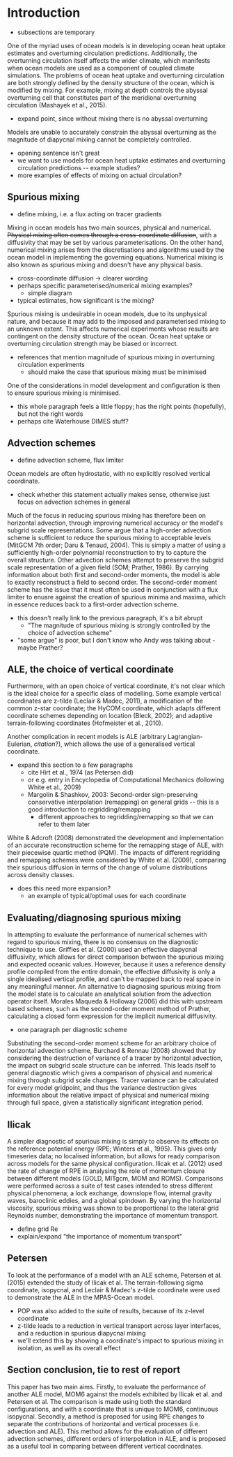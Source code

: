 # Introduction

- subsections are temporary

One of the myriad uses of ocean models is in developing ocean heat uptake estimates and overturning circulation predictions. Additionally, the overturning circulation itself affects the wider climate, which manifests when ocean models are used as a component of coupled climate simulations. The problems of ocean heat uptake and overturning circulation are both strongly defined by the density structure of the ocean, which is modified by mixing. For example, mixing at depth controls the abyssal overturning cell that constitutes part of the meridional overturning circulation (Mashayek et al., 2015).

- expand point, since without mixing there is no abyssal overturning

Models are unable to accurately constrain the abyssal overturning as the magnitude of diapycnal mixing cannot be completely controlled.

- opening sentence isn't great
- we want to use models for ocean heat uptake estimates and overturning circulation predictions -- example studies?
- more examples of effects of mixing on actual circulation?

## Spurious mixing

- define mixing, i.e. a flux acting on tracer gradients

Mixing in ocean models has two main sources, physical and numerical. ~~Physical mixing often comes through a cross-coordinate diffusion~~, with a diffusivity that may be set by various parameterisations. On the other hand, numerical mixing arises from the discretisations and algorithms used by the ocean model in implementing the governing equations. Numerical mixing is also known as spurious mixing and doesn't have any physical basis.

- cross-coordinate diffusion -> clearer wording
- perhaps specific parameterised/numerical mixing examples?
    - simple diagram
- typical estimates, how significant is the mixing?

Spurious mixing is undesirable in ocean models, due to its unphysical nature, and because it may add to the imposed and parameterised mixing to an unknown extent. This affects numerical experiments whose results are contingent on the density structure of the ocean. Ocean heat uptake or overturning circulation strength may be biased or incorrect.

- references that mention magnitude of spurious mixing in overturning circulation experiments
    - should make the case that spurious mixing must be minimised

One of the considerations in model development and configuration is then to ensure spurious mixing is minimised.

- this whole paragraph feels a little floppy; has the right points (hopefully), but not the right words
- perhaps cite Waterhouse DIMES stuff?

## Advection schemes

- define advection scheme, flux limiter

Ocean models are often hydrostatic, with no explicitly resolved vertical coordinate.

- check whether this statement actually makes sense, otherwise just focus on advection schemes in general

Much of the focus in reducing spurious mixing has therefore been on horizontal advection, through improving numerical accuracy or the model's subgrid scale representations. Some argue that a high-order advection scheme is sufficient to reduce the spurious mixing to acceptable levels (MitGCM 7th order; Daru & Tenaud, 2004). This is simply a matter of using a sufficiently high-order polynomial reconstruction to try to capture the overall structure. Other advection schemes attempt to preserve the subgrid scale representation of a given field (SOM; Prather, 1986). By carrying information about both first and second-order moments, the model is able to exactly reconstruct a field to second order. The second-order moment scheme has the issue that it must often be used in conjunction with a flux limiter to enusre against the creation of spurious minima and maxima, which in essence reduces back to a first-order advection scheme.

- this doesn't really link to the previous paragraph, it's a bit abrupt
    - "The magnitude of spurious mixing is strongly controlled by the choice of advection scheme"
- "some argue" is poor, but I don't know who Andy was talking about - maybe Prather?

## ALE, the choice of vertical coordinate
Furthermore, with an open choice of vertical coordinate, it's not clear which is the ideal choice for a specific class of modelling. Some example vertical coordinates are z-tilde (Leclair & Madec, 2011), a modification of the common z-star coordinate; the HyCOM coordinate, which adapts different coordinate schemes depending on location (Bleck, 2002); and adaptive terrain-following coordinates (Hofmeister et al., 2010).

Another complication in recent models is ALE (arbitrary Lagrangian-Eulerian, *citation*?), which allows the use of a generalised vertical coordinate.

- expand this section to a few paragraphs
    - cite Hirt et al., 1974 (as Petersen did)
    - or e.g. entry in Encyclopedia of Computational Mechanics (following White et al., 2009)
    - Margolin & Shashkov, 2003: Second-order sign-preserving conservative interpolation (remapping) on general grids -- this is a good introduction to regridding/remapping
        - different approaches to regridding/remapping so that we can refer to them later

White & Adcroft (2008) demonstrated the development and implementation of an accurate reconstruction scheme for the remapping stage of ALE, with their piecewise quartic method (PQM). The impacts of different regridding and remapping schemes were considered by White et al. (2009), comparing their spurious diffusion in terms of the change of volume distributions across density classes.

- does this need more expansion?
    - an example of typical/optimal uses for each coordinate

## Evaluating/diagnosing spurious mixing
In attempting to evaluate the performance of numerical schemes with regard to spurious mixing, there is no consensus on the diagnostic technique to use. Griffies et al. (2000) used an effective diapycnal diffusivity, which allows for direct comparison between the spurious mixing and expected oceanic values. However, because it uses a reference density profile compiled from the entire domain, the effective diffusivity is only a single idealised vertical profile, and can't be mapped back to real space in any meaningful manner. An alternative to diagnosing spurious mixing from the model state is to calculate an analytical solution from the advection operator itself. Morales Maqueda & Holloway (2006) did this with upstream based schemes, such as the second-order moment method of Prather, calculating a closed form expression for the implicit numerical diffusivity.

- one paragraph per diagnostic scheme

Substituting the second-order moment scheme for an arbitrary choice of horizontal advection scheme, Burchard & Rennau (2008) showed that by considering the destruction of variance of a tracer by horizontal advection, the impact on subgrid scale structure can be inferred. This leads itself to general diagnostic which gives a comparison of physical and numerical mixing through subgrid scale changes. Tracer variance can be calculated for every model gridpoint, and thus the variance destruction gives information about the relative impact of physical and numerical mixing through full space, given a statistically significant integration period.

## Ilicak
A simpler diagnostic of spurious mixing is simply to observe its effects on the reference potential energy (RPE; Winters et al., 1995). This gives only timeseries data; no localised information, but allows for ready comparison across models for the same physical configuration. Ilicak et al. (2012) used the rate of change of RPE in analysing the role of momentum closure between different models (GOLD, MITgcm, MOM and ROMS). Comparisons were performed across a suite of test cases intended to stress different physical phenomena; a lock exchange, downslope flow, internal gravity waves, baroclinic eddies, and a global spindown. By varying the horizontal viscosity, spurious mixing was shown to be proportional to the lateral grid Reynolds number, demonstrating the importance of momentum transport.

- define grid Re
- explain/expand "the importance of momentum transport"

## Petersen
To look at the performance of a model with an ALE scheme, Petersen et al. (2015) extended the study of Ilicak et al. The terrain-following sigma coordinate, isopycnal, and Leclair & Madec's z-tilde coordinate were used to demonstrate the ALE in the MPAS-Ocean model.

- POP was also added to the suite of results, because of its z-level coordinate
- z-tilde leads to a reduction in vertical transport across layer interfaces, and a reduction in spurious diapycnal mixing
- we'll extend this by showing a coordinate's impact to spurious mixing in isolation, as well as its overall effect

## Section conclusion, tie to rest of report
This paper has two main aims. Firstly, to evaluate the performance of another ALE model, MOM6 against the models exhibited by Ilicak et al. and Petersen et al. The comparison is made using both the standard configurations, and with a coordinate that is unique to MOM6, continuous isopycnal. Secondly, a method is proposed for using RPE changes to separate the contributions of horizontal and vertical processes (i.e. advection and ALE). This method allows for the evaluation of different advection schemes, different orders of interpolation in ALE, and is proposed as a useful tool in comparing between different vertical coordinates.
